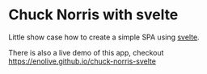 # Chuck Norris with svelte

Little show case how to create a simple SPA using [svelte](https://svelte.dev).

There is also a live demo of this app, checkout
https://enolive.github.io/chuck-norris-svelte
